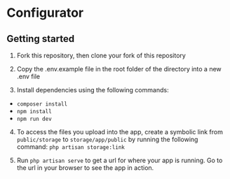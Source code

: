 # Configurator

## Getting started

1. Fork this repository, then clone your fork of this repository

2. Copy the .env.example file in the root folder of the directory into a new .env file

3. Install dependencies using the following commands: 
- `composer install`
- `npm install`
- `npm run dev`

4. To access the files you upload into the app, create a symbolic link from `public/storage` to `storage/app/public` by running the following command: `php artisan storage:link`

5. Run `php artisan serve` to get a url for where your app is running. Go to the url in your browser to see the app in action.